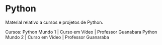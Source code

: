 # Python

 Material relativo a cursos e projetos de Python.
 
 Cursos: 
 Python Mundo 1 | Curso em Vídeo | Professor Guanabara 
 Python Mundo 2 | Curso em Vídeo | Professor Guanaraba 

